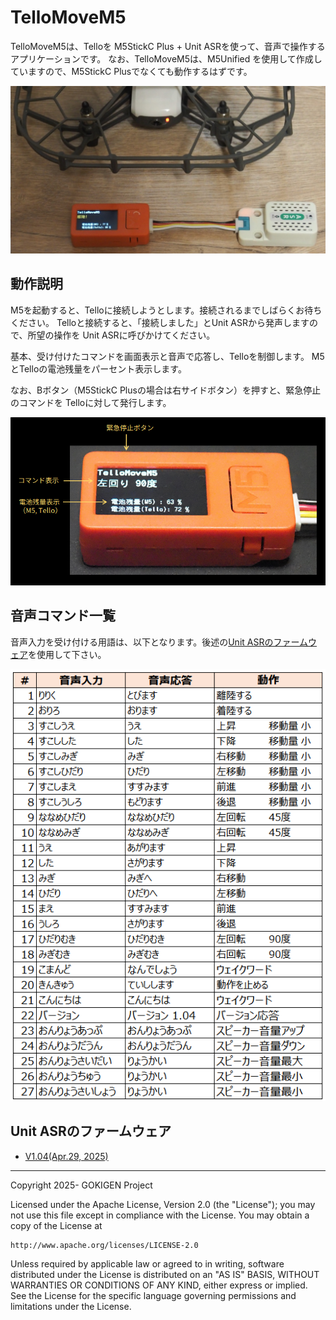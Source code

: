 # TelloMoveM5

TelloMoveM5は、Telloを M5StickC Plus + Unit ASRを使って、音声で操作するアプリケーションです。
なお、TelloMoveM5は、M5Unified を使用して作成していますので、M5StickC Plusでなくても動作するはずです。

![TelloMoveM5イメージ](https://github.com/MRSa/TelloMoveM5/blob/main/images/TelloMoveM5.jpg?raw=true)

## 動作説明

M5を起動すると、Telloに接続しようとします。接続されるまでしばらくお待ちください。
Telloと接続すると、「接続しました」とUnit ASRから発声しますので、所望の操作を
Unit ASRに呼びかけてください。

基本、受け付けたコマンドを画面表示と音声で応答し、Telloを制御します。
M5とTelloの電池残量をパーセント表示します。

なお、Bボタン（M5StickC Plusの場合は右サイドボタン）を押すと、緊急停止のコマンドを
Telloに対して発行します。

![表示説明](https://github.com/MRSa/TelloMoveM5/blob/main/images/M5StickCPlus.png?raw=true)

## 音声コマンド一覧

音声入力を受け付ける用語は、以下となります。後述の[Unit ASRのファームウェア](https://github.com/MRSa/GokigenOSDN_documents/blob/main/miscellaneous/M5/UnitASR/jx_ci_03t_firmware_v104.bin)を使用して下さい。

![コマンド一覧](https://github.com/MRSa/TelloMoveM5/blob/main/images/commands.png?raw=true)

## Unit ASRのファームウェア

- [V1.04(Apr.29, 2025)](https://github.com/MRSa/GokigenOSDN_documents/blob/main/miscellaneous/M5/UnitASR/jx_ci_03t_firmware_v104.bin)

-----

Copyright 2025- GOKIGEN Project

Licensed under the Apache License, Version 2.0 (the "License");
you may not use this file except in compliance with the License.
You may obtain a copy of the License at

    http://www.apache.org/licenses/LICENSE-2.0

Unless required by applicable law or agreed to in writing, software
distributed under the License is distributed on an "AS IS" BASIS,
WITHOUT WARRANTIES OR CONDITIONS OF ANY KIND, either express or implied.
See the License for the specific language governing permissions and
limitations under the License.
